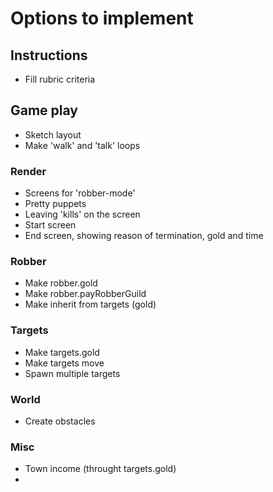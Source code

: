 # Options to implement


## Instructions

- Fill rubric criteria

## Game play
- Sketch layout
- Make 'walk' and 'talk' loops

### Render

- Screens for 'robber-mode'
- Pretty puppets
- Leaving 'kills' on the screen
- Start screen
- End screen, showing reason of termination, gold and time

### Robber
- Make robber.gold
- Make robber.payRobberGuild
- Make inherit from targets (gold)

### Targets

- Make targets.gold
- Make targets move
- Spawn multiple targets

### World
- Create obstacles

### Misc

- Town income (throught targets.gold)
-
